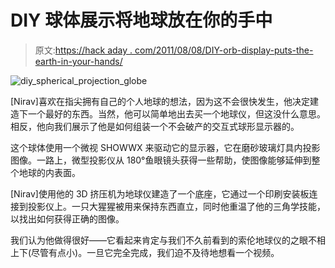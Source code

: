 # DIY 球体展示将地球放在你的手中

> 原文:[https://hack aday . com/2011/08/08/DIY-orb-display-puts-the-earth-in-your-hands/](https://hackaday.com/2011/08/08/diy-orb-display-puts-the-earth-in-your-hands/)

![diy_spherical_projection_globe](../Images/021670706a77ee916b02a6c4853b02d3.png "diy_spherical_projection_globe")

[Nirav]喜欢在指尖拥有自己的个人地球的想法，因为这不会很快发生，他决定建造下一个最好的东西。当然，他可以简单地出去买一个地球仪，但这没什么意思。相反，他向我们展示了他是如何组装一个不会破产的交互式球形显示器的。

这个球体使用一个微视 SHOWWX 来驱动它的显示器，它在磨砂玻璃灯具内投影图像。一路上，微型投影仪从 180°鱼眼镜头获得一些帮助，使图像能够延伸到整个地球的内表面。

[Nirav]使用他的 3D 挤压机为地球仪建造了一个底座，它通过一个印刷安装板连接到投影仪上。一只大猩猩被用来保持东西直立，同时他重温了他的三角学技能，以找出如何获得正确的图像。

我们认为他做得很好——它看起来肯定与我们不久前看到的索伦地球仪的之眼不相上下(尽管有点小)。一旦它完全完成，我们迫不及待地想看一个视频。